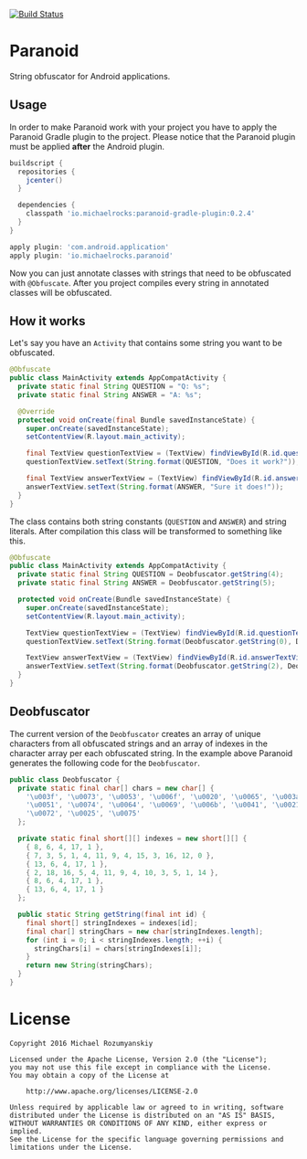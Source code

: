 [![Build Status](https://travis-ci.org/MichaelRocks/paranoid.svg?branch=master)](https://travis-ci.org/MichaelRocks/paranoid)

Paranoid
========

String obfuscator for Android applications.

Usage
-----
In order to make Paranoid work with your project you have to apply the Paranoid Gradle plugin
to the project. Please notice that the Paranoid plugin must be applied **after** the Android
plugin.

```groovy
buildscript {
  repositories {
    jcenter()
  }

  dependencies {
    classpath 'io.michaelrocks:paranoid-gradle-plugin:0.2.4'
  }
}

apply plugin: 'com.android.application'
apply plugin: 'io.michaelrocks.paranoid'
```

Now you can just annotate classes with strings that need to be obfuscated with `@Obfuscate`.
After you project compiles every string in annotated classes will be obfuscated.

How it works
------------
Let's say you have an `Activity` that contains some string you want to be obfuscated.

```java
@Obfuscate
public class MainActivity extends AppCompatActivity {
  private static final String QUESTION = "Q: %s";
  private static final String ANSWER = "A: %s";

  @Override
  protected void onCreate(final Bundle savedInstanceState) {
    super.onCreate(savedInstanceState);
    setContentView(R.layout.main_activity);

    final TextView questionTextView = (TextView) findViewById(R.id.questionTextView);
    questionTextView.setText(String.format(QUESTION, "Does it work?"));

    final TextView answerTextView = (TextView) findViewById(R.id.answerTextView);
    answerTextView.setText(String.format(ANSWER, "Sure it does!"));
  }
}
```

The class contains both string constants (`QUESTION` and `ANSWER`) and string literals.
After compilation this class will be transformed to something like this.

```java
@Obfuscate
public class MainActivity extends AppCompatActivity {
  private static final String QUESTION = Deobfuscator.getString(4);
  private static final String ANSWER = Deobfuscator.getString(5);

  protected void onCreate(Bundle savedInstanceState) {
    super.onCreate(savedInstanceState);
    setContentView(R.layout.main_activity);

    TextView questionTextView = (TextView) findViewById(R.id.questionTextView);
    questionTextView.setText(String.format(Deobfuscator.getString(0), Deobfuscator.getString(1)));

    TextView answerTextView = (TextView) findViewById(R.id.answerTextView);
    answerTextView.setText(String.format(Deobfuscator.getString(2), Deobfuscator.getString(3)));
  }
}

```

Deobfuscator
------------
The current version of the `Deobfuscator` creates an array of unique characters from all obfuscated
strings and an array of indexes in the character array per each obfuscated string. In the example
above Paranoid generates the following code for the `Deobfuscator`.

```java
public class Deobfuscator {
  private static final char[] chars = new char[] {
    '\u003f', '\u0073', '\u0053', '\u006f', '\u0020', '\u0065', '\u003a', '\u0044',
    '\u0051', '\u0074', '\u0064', '\u0069', '\u006b', '\u0041', '\u0021', '\u0077',
    '\u0072', '\u0025', '\u0075'
  };

  private static final short[][] indexes = new short[][] {
    { 8, 6, 4, 17, 1 },
    { 7, 3, 5, 1, 4, 11, 9, 4, 15, 3, 16, 12, 0 },
    { 13, 6, 4, 17, 1 },
    { 2, 18, 16, 5, 4, 11, 9, 4, 10, 3, 5, 1, 14 },
    { 8, 6, 4, 17, 1 },
    { 13, 6, 4, 17, 1 }
  };

  public static String getString(final int id) {
    final short[] stringIndexes = indexes[id];
    final char[] stringChars = new char[stringIndexes.length];
    for (int i = 0; i < stringIndexes.length; ++i) {
      stringChars[i] = chars[stringIndexes[i]];
    }
    return new String(stringChars);
  }
}
```

License
=======
    Copyright 2016 Michael Rozumyanskiy

    Licensed under the Apache License, Version 2.0 (the "License");
    you may not use this file except in compliance with the License.
    You may obtain a copy of the License at

        http://www.apache.org/licenses/LICENSE-2.0

    Unless required by applicable law or agreed to in writing, software
    distributed under the License is distributed on an "AS IS" BASIS,
    WITHOUT WARRANTIES OR CONDITIONS OF ANY KIND, either express or implied.
    See the License for the specific language governing permissions and
    limitations under the License.
